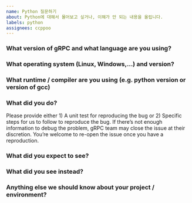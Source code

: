 ```yaml
---
name: Python 질문하기
about: Python에 대해서 몰어보고 싶거나, 이해가 안 되는 내용을 올립니다.
labels: python
assignees: ccppoo
---
```


<!--
Issue 작성시 보이는 주석입니다!

작성 중 일때 보이고, issue를 발행하면 안 보입니다!

여기에는 issue 발행자가 주제에 맞는 issue를 발행하는지,
issue에 올릴 내용이 맞는지 알려주기 위한 내용입니다

예시:
    1) 질문하기 전에 유사한 질문은 찾아보셨나요(구글링)
    2) 작성하시는 질문이 레포지토리의 주제와 동일한가요?
-->

### What version of gRPC and what language are you using?

### What operating system (Linux, Windows,...) and version?

### What runtime / compiler are you using (e.g. python version or version of gcc)

### What did you do?

Please provide either 1) A unit test for reproducing the bug or 2) Specific steps for us to follow to reproduce the bug. If there’s not enough information to debug the problem, gRPC team may close the issue at their discretion. You’re welcome to re-open the issue once you have a reproduction.

### What did you expect to see?

### What did you see instead?

### Anything else we should know about your project / environment?

